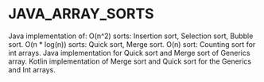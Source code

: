 # JAVA_ARRAY_SORTS
Java implementation of: O(n^2) sorts: Insertion sort, Selection sort, Bubble sort. O(n * log(n)) sorts: Quick sort, Merge sort. O(n) sort: Counting sort for int arrays.
Java implementation for Quick sort and Merge sort of Generics array.
Kotlin implementation of Merge sort and Quick sort for the Generics and Int arrays.

